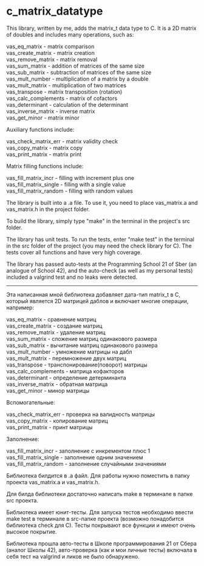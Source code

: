 # c_matrix_datatype

This library, written by me, adds the matrix_t data type to C. It is a 2D matrix of doubles and includes many operations, such as:

vas_eq_matrix - matrix comparison  
vas_create_matrix - matrix creation  
vas_remove_matrix - matrix removal  
vas_sum_matrix - addition of matrices of the same size  
vas_sub_matrix - subtraction of matrices of the same size  
vas_mult_number - multiplication of a matrix by a double  
vas_mult_matrix - multiplication of two matrices  
vas_transpose - matrix transposition (rotation)  
vas_calc_complements - matrix of cofactors  
vas_determinant - calculation of the determinant  
vas_inverse_matrix - inverse matrix  
vas_get_minor - matrix minor  

Auxiliary functions include:  

vas_check_matrix_err - matrix validity check  
vas_copy_matrix - matrix copy  
vas_print_matrix - matrix print  

Matrix filling functions include:

vas_fill_matrix_incr - filling with increment plus one  
vas_fill_matrix_single - filling with a single value  
vas_fill_matrix_random - filling with random values

The library is built into a .a file. To use it, you need to place vas_matrix.a and vas_matrix.h in the project folder.

To build the library, simply type "make" in the terminal in the project's src folder.

The library has unit tests. To run the tests, enter "make test" in the terminal in the src folder of the project (you may need the check library for C). The tests cover all functions and have very high coverage.

The library has passed auto-tests at the Programming School 21 of Sber (an analogue of School 42), and the auto-check (as well as my personal tests) included a valgrind test and no leaks were detected.

-----------------------------------------

Эта написанная мной библиотека добавляет дата-тип matrix_t в С, который является 2D матрицей даблов и включает многие операции, например:

vas_eq_matrix - сравнение матриц  
vas_create_matrix - создание матриц  
vas_remove_matrix - удаление матриц  
vas_sum_matrix - сложение матриц одинакового размера  
vas_sub_matrix - вычитание матриц одинакового размера  
vas_mult_number - умножение матрицы на дабл  
vas_mult_matrix - перемножение двух матриц  
vas_transpose - транспонирование(поворот) матрицы  
vas_calc_complements - матрица кофакторов  
vas_determinant - определение детерминанта  
vas_inverse_matrix - обратная матрица  
vas_get_minor - минор матрицы

Вспомогательные:

vas_check_matrix_err - проверка на валидность матрицы  
vas_copy_matrix - копирование матриц  
vas_print_matrix - принт матрицы

Заполнение:

vas_fill_matrix_incr - заполнение с инкрементом плюс 1  
vas_fill_matrix_single - заполнение одним значением  
vas_fill_matrix_random - заполнение случайными значениями

Библиотека билдится в .a файл. Для работы нужно поместить в папку проекта vas_matrix.а и vas_matrix.h.

Для билда библиотеки достаточно написать make в терминале в папке src проекта.

Библиотека имеет юнит-тесты. Для запуска тестов необходимо ввести make test в терминале в src-папке проекта (возможно понадобится библиотека check для С). Тесты покрывают все функции и имеют очень высокое покрытие.

Библиотека прошла авто-тесты в Школе программирования 21 от Сбера (аналог Школы 42), авто-проверка (как и мои личные тесты) включала в себя тест на valgrind и ликов не было обнаружено.

